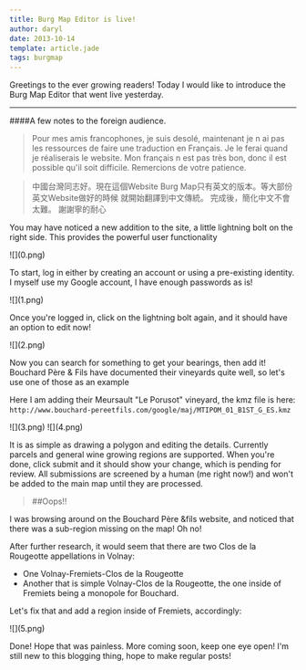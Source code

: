 ```yaml
---
title: Burg Map Editor is live!
author: daryl
date: 2013-10-14
template: article.jade
tags: burgmap
---
```

Greetings to the ever growing readers! Today I would like to introduce the Burg Map Editor that went live yesterday.

----

####A few notes to the foreign audience.

>Pour mes amis francophones, je suis desolé, maintenant je n ai pas les ressources de faire une traduction en Français. Je le ferai quand je réaliserais le website. Mon français n est pas très bon, donc il est possible qu'il soit difficile. Remercions de votre patience.

>中國台灣同志好。現在這個Website Burg Map只有英文的版本。等大部份英文Website做好的時候 就開始翻譯到中文傳統。 完成後，簡化中文不會太難。 謝謝寧的耐心


You may have noticed a new addition to the site, a little lightning bolt on the right side. This provides the powerful user functionality

<div class="centered">
    ![](0.png)
</div>

To start, log in either by creating an account or using a pre-existing identity. I myself use my Google account, I have enough passwords as is!

<div class="centered">
    ![](1.png)
</div>

Once you're logged in, click on the lightning bolt again, and it should have an option to edit now!

<div class="centered">
    ![](2.png)
</div>

Now you can search for something to get your bearings, then add it!
Bouchard Père & Fils have documented their vineyards quite well, so let's use one of those as an example

 Here I am adding their Meursault "Le Porusot" vineyard, the kmz file is here:
`http://www.bouchard-pereetfils.com/google/maj/MTIPOM_01_B1ST_G_ES.kmz`


<div class="centered">
    ![](3.png)
    ![](4.png)
</div>


It is as simple as drawing a polygon and editing the details. Currently parcels and general wine growing regions are supported.
When you're done, click submit and it should show your change, which is pending for review. All submissions are screened by a human (me right now!) and won't be added to the main map until they are processed.


>##Oops!!

I was browsing around on the Bouchard Père &fils website, and noticed that there was a sub-region missing on the map! Oh no!


After further research, it would seem that there are two Clos de la Rougeotte appellations in Volnay:

- One Volnay-Fremiets-Clos de la Rougeotte
- Another that is simple Volnay-Clos de la Rougeotte, the one inside of Fremiets being a monopole for Bouchard.

Let's fix that and add a region inside of Fremiets, accordingly:

<div class="centered">
    ![](5.png)
</div>

Done! Hope that was painless. More coming soon, keep one eye open! I'm still new to this blogging thing, hope to make regular posts!
